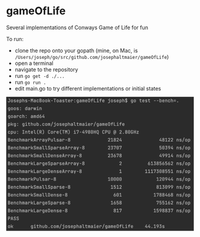 # gameOfLife
Several implementations of Conways Game of Life for fun

To run:
  * clone the repo onto your gopath (mine, on Mac, is ```/Users/joseph/go/src/github.com/josephaltmaier/gameOfLife```)
  * open a terminal
  * navigate to the repository
  * run ```go get -d ./...```
  * run ```go run .```
  * edit main.go to try different implementations or initial states

![](bench.png?raw=true)
